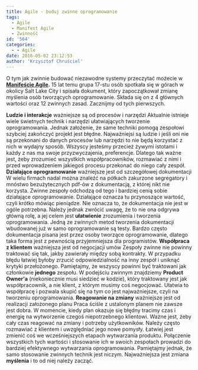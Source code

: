 ```yaml
---
title: Agile - buduj zwinne oprogramowanie
tags:
  - Agile
  - Manifest Agile
  - Zwinność
id: '564'
categories:
  - - Agile
date: 2016-05-02 23:12:53
author: 'Krzysztof Chruściel'
---
```


O tym jak zwinnie budować niezawodne systemy przeczytać możecie w **[Manifeście Agile](http://agilemanifesto.org/iso/pl/).** 15 lat temu grupa 17-stu osób spotkała się w górach w okolicy Salt Lake City i spisała dokument, który zapoczątkował zmianę myślenia osób tworzących oprogramowanie. Składa się on z 4 głównych wartości oraz 12 zwinnych zasad. Zacznijmy od tych pierwszych.
<!-- more -->
**Ludzie i interakcje** ważniejsze są od procesów i narzędzi Aktualnie istnieje wiele świetnych technik i narzędzi ułatwiających tworzenie oprogramowania. Jednak założenie, że same techniki pomogą zespołowi szybciej zakończyć projekt jest błędne. Najważniejsi są ludzie i jeśli oni nie są przekonani do danych procesów lub narzędzi to nie będą korzystać z nich w wydajny sposób. Wszyscy jesteśmy przecież żywymi istotami i każdy z nas ma swoje przyzwyczajenia, preferencje. Dlatego tak ważne jest, żeby zrozumieć wszystkich współpracowników, rozmawiać z nimi i przed wprowadzeniem jakiegoś procesu przekonać do niego cały zespół. **Działające oprogramowanie** ważniejsze jest od szczegółowej dokumentacji W wielu firmach nadal można znaleźć na półkach zakurzone segregatory i mnóstwo bezużytecznych pdf-ów z dokumentacją, z której nikt nie korzysta. Zwinne zespoły odchodzą od tego i bardziej cenią sobie działające oprogramowanie. Działające oznacza tu przynoszące wartość, czyli krótko mówiąc pieniądze. Nie oznacza to, że dokumentacja nie jest w ogóle potrzebna. Należy jednak zwrócić uwagę, że to nie ona odgrywa główną rolę, a jej celem jest **ułatwienie** zrozumienia i tworzenia oprogramowania. Jedną ze zwinnych metod tworzenia dokumentacji wbudowanej już w samo oprogramowanie są testy. Bardzo często dokumentacja pisana jest przez osoby tworzące oprogramowanie, dlatego taka forma jest z pewnością przyjemniejsza dla programistów. **Współpraca z klientem** ważniejsza jest od negocjacji umów Zespoły zwinne nie powinny traktować się tak, jakby zawierały między sobą kontrakty. W przypadku błędu łatwiej byłoby zrzucić odpowiedzialność na inny zespół i uniknąć krytyki przełożonego. Pamiętajmy, że wszyscy powinni być traktowani jak członkowie **jednego** zespołu. W podejściu zwinnym znajdziemy **Product Owner'a** (niekoniecznie musi siedzieć w kodzie), który traktowany jest jak współpracownik, a nie klient, z którym musimy coś negocjować. Ułatwia to współpracę i pozwala skupić się na tym co jest najważniejsze, czyli na tworzeniu oprogramowania. **Reagowanie na zmiany** ważniejsze jest od realizacji założonego planu Praca ściśle z ustalonym planem nie zawsze jest dobra. W momencie, kiedy plan okazuje się błędny tracimy czas i energię na wytworzenie czegoś niepotrzebnego klientowi. Ważne jest, żeby cały czas reagować na zmiany i potrzeby użytkowników. Należy często rozmawiać z klientem i uwzględniać jego nowe pomysły. Łatwiej jest zmienić coś we wcześniejszych etapach wytwarzania produktu.   Połączenie wszystkich tych wartości i stosowanie ich w swoich zespołach prowadzi do bardziej efektywnego wytwarzania oprogramowania. Pamiętajmy jednak, że samo stosowanie zwinnych technik jest niczym. Najważniejsza jest zmiana **myślenia** i to od niej należy zacząć.